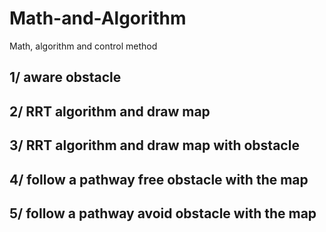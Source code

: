 # Math-and-Algorithm
Math, algorithm and control method

## 1/ aware obstacle
## 2/ RRT algorithm and draw map
## 3/ RRT algorithm and draw map with obstacle
## 4/ follow a pathway free obstacle with the map
## 5/ follow a pathway avoid obstacle with the map
